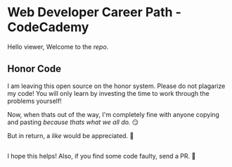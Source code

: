 # Web Developer Career Path - CodeCademy

Hello viewer, Welcome to the *repo*.



## Honor Code

I am leaving this open source on the honor system. Please do not plagarize my code! You will only learn by investing the time to work through the problems yourself!

Now, when thats out of the way, I'm completely fine with anyone copying and pasting *because thats what we all do.* 😏 

But in return, a *like* would be appreciated. 👊
##

I hope this helps! Also, if you find some code faulty, send a PR. 💪
